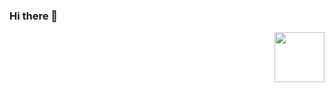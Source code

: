 ### Hi there 👋

 <img align="right" src="https://raw.githubusercontent.com/anand0249/anand0249/main/Images/Rikka-Chuunibyou-img.png" width="80"/>
